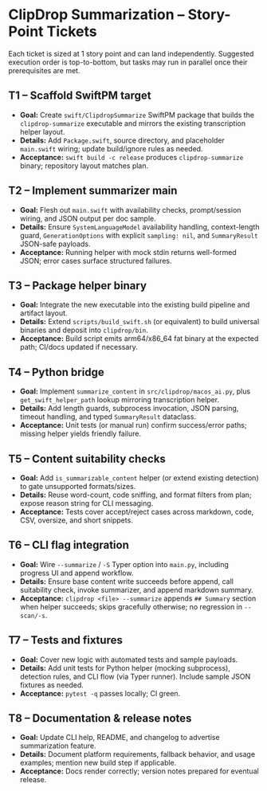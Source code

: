 # ClipDrop Summarization – Story-Point Tickets

Each ticket is sized at 1 story point and can land independently. Suggested execution order is top-to-bottom, but tasks may run in parallel once their prerequisites are met.

## T1 – Scaffold SwiftPM target
- **Goal:** Create `swift/ClipdropSummarize` SwiftPM package that builds the `clipdrop-summarize` executable and mirrors the existing transcription helper layout.
- **Details:** Add `Package.swift`, source directory, and placeholder `main.swift` wiring; update build/ignore rules as needed.
- **Acceptance:** `swift build -c release` produces `clipdrop-summarize` binary; repository layout matches plan.

## T2 – Implement summarizer main
- **Goal:** Flesh out `main.swift` with availability checks, prompt/session wiring, and JSON output per doc sample.
- **Details:** Ensure `SystemLanguageModel` availability handling, context-length guard, `GenerationOptions` with explicit `sampling: nil`, and `SummaryResult` JSON-safe payloads.
- **Acceptance:** Running helper with mock stdin returns well-formed JSON; error cases surface structured failures.

## T3 – Package helper binary
- **Goal:** Integrate the new executable into the existing build pipeline and artifact layout.
- **Details:** Extend `scripts/build_swift.sh` (or equivalent) to build universal binaries and deposit into `clipdrop/bin`.
- **Acceptance:** Build script emits arm64/x86_64 fat binary at the expected path; CI/docs updated if necessary.

## T4 – Python bridge
- **Goal:** Implement `summarize_content` in `src/clipdrop/macos_ai.py`, plus `get_swift_helper_path` lookup mirroring transcription helper.
- **Details:** Add length guards, subprocess invocation, JSON parsing, timeout handling, and typed `SummaryResult` dataclass.
- **Acceptance:** Unit tests (or manual run) confirm success/error paths; missing helper yields friendly failure.

## T5 – Content suitability checks
- **Goal:** Add `is_summarizable_content` helper (or extend existing detection) to gate unsupported formats/sizes.
- **Details:** Reuse word-count, code sniffing, and format filters from plan; expose reason string for CLI messaging.
- **Acceptance:** Tests cover accept/reject cases across markdown, code, CSV, oversize, and short snippets.

## T6 – CLI flag integration
- **Goal:** Wire `--summarize` / `-S` Typer option into `main.py`, including progress UI and append workflow.
- **Details:** Ensure base content write succeeds before append, call suitability check, invoke summarizer, and append markdown summary.
- **Acceptance:** `clipdrop <file> --summarize` appends `## Summary` section when helper succeeds; skips gracefully otherwise; no regression in `--scan/-s`.

## T7 – Tests and fixtures
- **Goal:** Cover new logic with automated tests and sample payloads.
- **Details:** Add unit tests for Python helper (mocking subprocess), detection rules, and CLI flow (via Typer runner). Include sample JSON fixtures as needed.
- **Acceptance:** `pytest -q` passes locally; CI green.

## T8 – Documentation & release notes
- **Goal:** Update CLI help, README, and changelog to advertise summarization feature.
- **Details:** Document platform requirements, fallback behavior, and usage examples; mention new build step if applicable.
- **Acceptance:** Docs render correctly; version notes prepared for eventual release.
